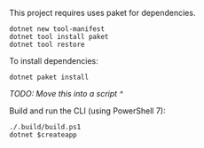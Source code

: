 This project requires uses paket for dependencies.

```
dotnet new tool-manifest
dotnet tool install paket
dotnet tool restore
```

To install dependencies:

```
dotnet paket install
```

*TODO: Move this into a script ^*

Build and run the CLI (using PowerShell 7):
```
./.build/build.ps1
dotnet $createapp
```